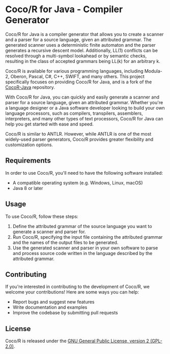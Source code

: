 # Coco/R for Java - Compiler Generator

Coco/R for Java is a compiler generator that allows you to create a scanner and a parser for a source language, 
given an attributed grammar. 
The generated scanner uses a deterministic finite automaton 
and the parser generates a recursive descent model. 
Additionally, 
LL(1) conflicts can be resolved through a multi-symbol lookahead 
or by semantic checks, 
resulting in the class of accepted grammars being LL(k) for an arbitrary k.

Coco/R is available for various programming languages, 
including Modula-2, 
Oberon, 
Pascal, 
C#, 
C++, 
SWIFT, 
and many others. 
This project specifically focuses on providing Coco/R for Java, 
and is a fork of the [CocoR-Java](https://github.com/SSW-CocoR/CocoR-Java) repository.

With Coco/R for Java, 
you can quickly and easily generate a scanner and parser for a source language, 
given an attributed grammar. 
Whether you're a language designer or a Java software developer looking to build your own language processors,
such as compilers,
transpilers,
assemblers,
interpreters,
and many other types of text processors, 
Coco/R for Java can help you get started with ease and speed.

Coco/R is similar to ANTLR.
However,
while ANTLR is one of the most widely-used parser generators, 
Coco/R provides greater flexibility and customization options.

## Requirements

In order to use Coco/R, 
you'll need to have the following software installed:

- A compatible operating system (e.g. Windows, Linux, macOS)
- Java 8 or later

## Usage

To use Coco/R, follow these steps:

1. Define the attributed grammar of the source language you want to generate a scanner and parser for.
2. Run Coco/R, specifying the input file containing the attributed grammar and the names of the output files to be generated.
3. Use the generated scanner and parser in your own software to parse and process source code written in the language described by the attributed grammar.

## Contributing

If you're interested in contributing to the development of Coco/R, we welcome your contributions! Here are some ways you can help:

- Report bugs and suggest new features
- Write documentation and examples
- Improve the codebase by submitting pull requests

## License

Coco/R is released under the [GNU General Public License, version 2 (GPL-2.0)](https://www.gnu.org/licenses/old-licenses/gpl-2.0.en.html).

